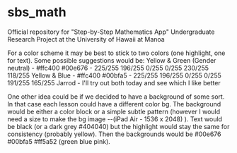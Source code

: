 # sbs_math
Official repository for "Step-by-Step Mathematics App" Undergraduate Research Project at the University of Hawaii at Manoa

For a color scheme it may be best to stick to two colors (one highlight, one for text). 
Some possible suggestions would be:
Yellow & Green (Gender neutral) - #ffc400 #00e676   - 225/255 196/255 0/255   0/255 230/255 118/255
Yellow & Blue - #ffc400 #00bfa5   - 225/255 196/255 0/255   0/255 191/255 165/255
Jarrod - I'll try out both today and see which I like better

One other idea could be if we decided to have a background  of some sort. In that case each lesson could have a different color bg.
The background would be either a color block or a simple subtle pattern (however I would need a size to make the bg image --(iPad Air - 1536 x 2048) ).
Text would be black (or a dark grey #404040) but the highlight would stay the same for consistency (probably yellow).
Then the backgrounds would be #00e676 #00bfa5 #ff5a52 (green blue pink).
